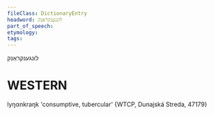 ```yaml
---
fileClass: DictionaryEntry
headword: לונגענקראַנק
part_of_speech: 
etymology: 
tags: 
---
```

לונגענקראַנק

WESTERN
========

lyŋαnkraŋk 'consumptive, tubercular' {WTCP, Dunajská Streda, 47179}